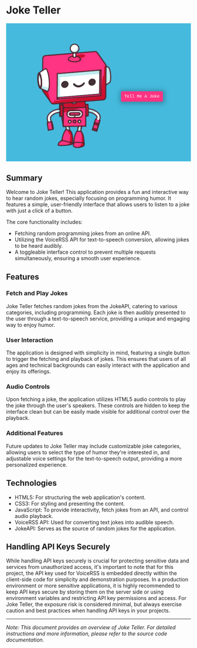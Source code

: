 # Joke Teller

![Project Image](/img/joke-teller.png)

## Summary

Welcome to Joke Teller! This application provides a fun and interactive way to hear random jokes, especially focusing on programming humor. It features a simple, user-friendly interface that allows users to listen to a joke with just a click of a button.

The core functionality includes:

- Fetching random programming jokes from an online API.
- Utilizing the VoiceRSS API for text-to-speech conversion, allowing jokes to be heard audibly.
- A toggleable interface control to prevent multiple requests simultaneously, ensuring a smooth user experience.

## Features

### Fetch and Play Jokes

Joke Teller fetches random jokes from the JokeAPI, catering to various categories, including programming. Each joke is then audibly presented to the user through a text-to-speech service, providing a unique and engaging way to enjoy humor.

### User Interaction

The application is designed with simplicity in mind, featuring a single button to trigger the fetching and playback of jokes. This ensures that users of all ages and technical backgrounds can easily interact with the application and enjoy its offerings.

### Audio Controls

Upon fetching a joke, the application utilizes HTML5 audio controls to play the joke through the user's speakers. These controls are hidden to keep the interface clean but can be easily made visible for additional control over the playback.

### Additional Features

Future updates to Joke Teller may include customizable joke categories, allowing users to select the type of humor they're interested in, and adjustable voice settings for the text-to-speech output, providing a more personalized experience.

## Technologies

- HTML5: For structuring the web application's content.
- CSS3: For styling and presenting the content.
- JavaScript: To provide interactivity, fetch jokes from an API, and control audio playback.
- VoiceRSS API: Used for converting text jokes into audible speech.
- JokeAPI: Serves as the source of random jokes for the application.

## Handling API Keys Securely

While handling API keys securely is crucial for protecting sensitive data and services from unauthorized access, it's important to note that for this project, the API key used for VoiceRSS is embedded directly within the client-side code for simplicity and demonstration purposes. In a production environment or more sensitive applications, it is highly recommended to keep API keys secure by storing them on the server side or using environment variables and restricting API key permissions and access. For Joke Teller, the exposure risk is considered minimal, but always exercise caution and best practices when handling API keys in your projects.

---

_Note: This document provides an overview of Joke Teller. For detailed instructions and more information, please refer to the source code documentation._
